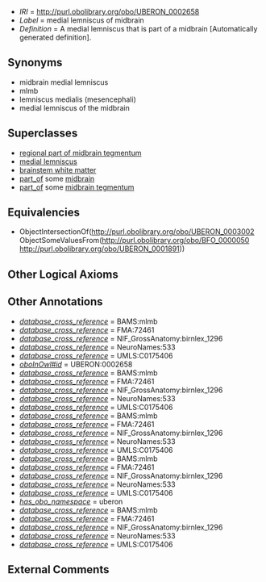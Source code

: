  * *IRI* = http://purl.obolibrary.org/obo/UBERON_0002658
 * *Label* = medial lemniscus of midbrain
 * *Definition* = A medial lemniscus that is part of a midbrain [Automatically generated definition].

## Synonyms

 * midbrain medial lemniscus
 * mlmb
 * lemniscus medialis (mesencephali)
 * medial lemniscus of the midbrain

## Superclasses

 * [regional part of midbrain tegmentum](../../UBERON/35/UBERON_0002635.md)
 * [medial lemniscus](../../UBERON/02/UBERON_0003002.md)
 * [brainstem white matter](../../UBERON/91/UBERON_0014891.md)
 * [part_of](../../BFO/50/BFO_0000050.md) some [midbrain](../../UBERON/91/UBERON_0001891.md)
 * [part_of](../../BFO/50/BFO_0000050.md) some [midbrain tegmentum](../../UBERON/43/UBERON_0001943.md)

## Equivalencies

 * ObjectIntersectionOf(<http://purl.obolibrary.org/obo/UBERON_0003002> ObjectSomeValuesFrom(<http://purl.obolibrary.org/obo/BFO_0000050> <http://purl.obolibrary.org/obo/UBERON_0001891>))

## Other Logical Axioms


## Other Annotations

 * *[database_cross_reference](../../ef/oboInOwl#hasDbXref.md)* = BAMS:mlmb
 * *[database_cross_reference](../../ef/oboInOwl#hasDbXref.md)* = FMA:72461
 * *[database_cross_reference](../../ef/oboInOwl#hasDbXref.md)* = NIF_GrossAnatomy:birnlex_1296
 * *[database_cross_reference](../../ef/oboInOwl#hasDbXref.md)* = NeuroNames:533
 * *[database_cross_reference](../../ef/oboInOwl#hasDbXref.md)* = UMLS:C0175406
 * *[oboInOwl#id](../../id/oboInOwl#id.md)* = UBERON:0002658
 * *[database_cross_reference](../../ef/oboInOwl#hasDbXref.md)* = BAMS:mlmb
 * *[database_cross_reference](../../ef/oboInOwl#hasDbXref.md)* = FMA:72461
 * *[database_cross_reference](../../ef/oboInOwl#hasDbXref.md)* = NIF_GrossAnatomy:birnlex_1296
 * *[database_cross_reference](../../ef/oboInOwl#hasDbXref.md)* = NeuroNames:533
 * *[database_cross_reference](../../ef/oboInOwl#hasDbXref.md)* = UMLS:C0175406
 * *[database_cross_reference](../../ef/oboInOwl#hasDbXref.md)* = BAMS:mlmb
 * *[database_cross_reference](../../ef/oboInOwl#hasDbXref.md)* = FMA:72461
 * *[database_cross_reference](../../ef/oboInOwl#hasDbXref.md)* = NIF_GrossAnatomy:birnlex_1296
 * *[database_cross_reference](../../ef/oboInOwl#hasDbXref.md)* = NeuroNames:533
 * *[database_cross_reference](../../ef/oboInOwl#hasDbXref.md)* = UMLS:C0175406
 * *[database_cross_reference](../../ef/oboInOwl#hasDbXref.md)* = BAMS:mlmb
 * *[database_cross_reference](../../ef/oboInOwl#hasDbXref.md)* = FMA:72461
 * *[database_cross_reference](../../ef/oboInOwl#hasDbXref.md)* = NIF_GrossAnatomy:birnlex_1296
 * *[database_cross_reference](../../ef/oboInOwl#hasDbXref.md)* = NeuroNames:533
 * *[database_cross_reference](../../ef/oboInOwl#hasDbXref.md)* = UMLS:C0175406
 * *[has_obo_namespace](../../ce/oboInOwl#hasOBONamespace.md)* = uberon
 * *[database_cross_reference](../../ef/oboInOwl#hasDbXref.md)* = BAMS:mlmb
 * *[database_cross_reference](../../ef/oboInOwl#hasDbXref.md)* = FMA:72461
 * *[database_cross_reference](../../ef/oboInOwl#hasDbXref.md)* = NIF_GrossAnatomy:birnlex_1296
 * *[database_cross_reference](../../ef/oboInOwl#hasDbXref.md)* = NeuroNames:533
 * *[database_cross_reference](../../ef/oboInOwl#hasDbXref.md)* = UMLS:C0175406

## External Comments

